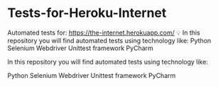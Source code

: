 # Tests-for-Heroku-Internet
Automated tests for: https://the-internet.herokuapp.com/  💡 In this repository you will find automated tests using technology like:  Python Selenium Webdriver Unittest framework PyCharm


In this repository you will find automated tests using technology like:

Python
Selenium Webdriver
Unittest framework
PyCharm
